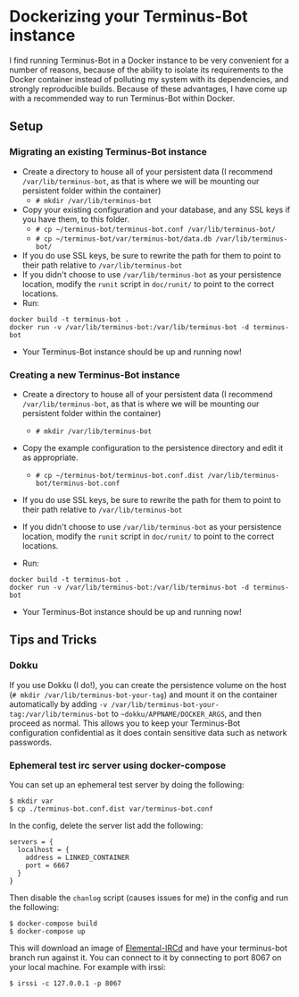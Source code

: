 # Dockerizing your Terminus-Bot instance

I find running Terminus-Bot in a Docker instance to be very convenient for a
number of reasons, because of the ability to isolate its requirements to the
Docker container instead of polluting my system with its dependencies, and
strongly reproducible builds. Because of these advantages, I have come up with
a recommended way to run Terminus-Bot within Docker.

## Setup

### Migrating an existing Terminus-Bot instance

 - Create a directory to house all of your persistent data (I recommend
   `/var/lib/terminus-bot`, as that is where we will be mounting our persistent
   folder within the container)
   - `# mkdir /var/lib/terminus-bot`
 - Copy your existing configuration and your database, and any SSL keys if you
   have them, to this folder.
   - `# cp ~/terminus-bot/terminus-bot.conf /var/lib/terminus-bot/`
   - `# cp ~/terminus-bot/var/terminus-bot/data.db /var/lib/terminus-bot/`
 - If you do use SSL keys, be sure to rewrite the path for them to point to
   their path relative to `/var/lib/terminus-bot`
 - If you didn't choose to use `/var/lib/terminus-bot` as your persistence
   location, modify the `runit` script in `doc/runit/` to point to the correct
   locations.
 - Run:
 ```shell
 docker build -t terminus-bot .
 docker run -v /var/lib/terminus-bot:/var/lib/terminus-bot -d terminus-bot
 ```

 - Your Terminus-Bot instance should be up and running now!

### Creating a new Terminus-Bot instance

 - Create a directory to house all of your persistent data (I recommend
   `/var/lib/terminus-bot`, as that is where we will be mounting our persistent
   folder within the container)
   - `# mkdir /var/lib/terminus-bot`
 - Copy the example configuration to the persistence directory and edit it as
   appropriate.
   - `# cp ~/terminus-bot/terminus-bot.conf.dist
     /var/lib/terminus-bot/terminus-bot.conf`

 - If you do use SSL keys, be sure to rewrite the path for them to point to
   their path relative to `/var/lib/terminus-bot`
 - If you didn't choose to use `/var/lib/terminus-bot` as your persistence
   location, modify the `runit` script in `doc/runit/` to point to the correct
   locations.
 - Run:
 ```shell
 docker build -t terminus-bot .
 docker run -v /var/lib/terminus-bot:/var/lib/terminus-bot -d terminus-bot
 ```

 - Your Terminus-Bot instance should be up and running now!


## Tips and Tricks

### Dokku

If you use Dokku (I do!), you can create the persistence volume on the host (`#
mkdir /var/lib/terminus-bot-your-tag`) and mount it on the container
automatically by adding `-v
/var/lib/terminus-bot-your-tag:/var/lib/terminus-bot` to
`~dokku/APPNAME/DOCKER_ARGS`, and then proceed as normal. This allows you to
keep your Terminus-Bot configuration confidential as it does contain sensitive
data such as network passwords.

### Ephemeral test irc server using docker-compose

You can set up an ephemeral test server by doing the following:

```console
$ mkdir var
$ cp ./terminus-bot.conf.dist var/terminus-bot.conf
```

In the config, delete the server list add the following:

```
servers = {
  localhost = {
    address = LINKED_CONTAINER
    port = 6667
  }
}
```

Then disable the `chanlog` script (causes issues for me) in the config and run
the following:

```console
$ docker-compose build
$ docker-compose up
```

This will download an image of [Elemental-IRCd](http://elemental-ircd.com) and
have your terminus-bot branch run against it. You can connect to it by connecting
to port 8067 on your local machine. For example with irssi:

```console
$ irssi -c 127.0.0.1 -p 8067
```
